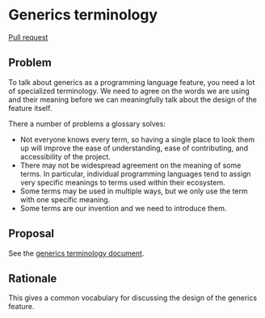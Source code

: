 # Generics terminology

<!--
Part of the Carbon Language project, under the Apache License v2.0 with LLVM
Exceptions. See /LICENSE for license information.
SPDX-License-Identifier: Apache-2.0 WITH LLVM-exception
-->

[Pull request](https://github.com/carbon-language/carbon-lang/pull/447)

## Problem

To talk about generics as a programming language feature, you need a lot of
specialized terminology. We need to agree on the words we are using and their
meaning before we can meaningfully talk about the design of the feature itself.

There a number of problems a glossary solves:

-   Not everyone knows every term, so having a single place to look them up will
    improve the ease of understanding, ease of contributing, and accessibility
    of the project.
-   There may not be widespread agreement on the meaning of some terms. In
    particular, individual programming languages tend to assign very specific
    meanings to terms used within their ecosystem.
-   Some terms may be used in multiple ways, but we only use the term with one
    specific meaning.
-   Some terms are our invention and we need to introduce them.

## Proposal

See the [generics terminology document](../docs/design/generics/terminology.md).

## Rationale

This gives a common vocabulary for discussing the design of the generics
feature.
